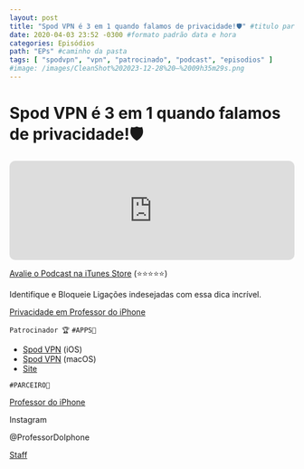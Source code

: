 ```yaml
---
layout: post
title: "Spod VPN é 3 em 1 quando falamos de privacidade!🛡" #titulo para a barra de enderecos
date: 2020-04-03 23:52 -0300 #formato padrão data e hora
categories: Episódios
path: "EPs" #caminho da pasta
tags: [ "spodvpn", "vpn", "patrocinado", "podcast", "episodios" ]
#image: /images/CleanShot%202023-12-28%20—%2009h35m29s.png
---
```


# Spod VPN é 3 em 1 quando falamos de privacidade!🛡

<iframe allow="autoplay *; encrypted-media *; fullscreen *; clipboard-write" frameborder="0" height="175" style="width:100%;max-width:660px;overflow:hidden;border-radius:10px;" sandbox="allow-forms allow-popups allow-same-origin allow-scripts allow-storage-access-by-user-activation allow-top-navigation-by-user-activation" src="https://embed.podcasts.apple.com/us/podcast/podapps/id1434188907?i=1000470408723&theme=auto"></iframe>

[Avalie o Podcast na iTunes Store](https://apple.co/2vFBD0R)
(⭐️⭐️⭐️⭐️⭐️)

Identifique e Bloqueie Ligações indesejadas com essa dica incrível.

[Privacidade em Professor do iPhone](https://professordoiphone.com.br/category/privacidade/)

`Patrocinador 🏆` `#APPS📲`

- [Spod VPN](https://itunes.apple.com/br/app/spod-vpn-filtro-web/id1441670465) (iOS)
- [Spod VPN](https://apps.apple.com/br/app/spod-vpn-filtro-web/id1466110599) (macOS)
- [Site](https://spod.com.br) 


`#PARCEIRO👥`

[Professor do iPhone](https://www.professordoiphone.com.br)

Instagram

@ProfessorDoIphone

[Staff](https://t.me/pdipstaff)